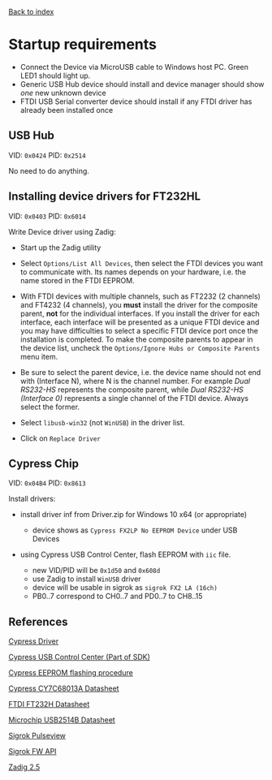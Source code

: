 [Back to index](./index.md)

# Startup requirements

- Connect the Device via MicroUSB cable to Windows host PC. Green LED1 should light up.
- Generic USB Hub device should install and device manager should show *one* new unknown device
- FTDI USB Serial converter device should install if any FTDI driver has already been installed once

## USB Hub

VID: `0x0424` PID: `0x2514`

No need to do anything.

## Installing device drivers for FT232HL

VID: `0x0403` PID: `0x6014`

Write Device driver using Zadig:

- Start up the Zadig utility

- Select `Options/List All Devices`, then select the FTDI devices you want to communicate with. Its names depends on your hardware, i.e. the name stored in the FTDI EEPROM.

- With FTDI devices with multiple channels, such as FT2232 (2 channels) and FT4232 (4 channels), you **must** install the driver for the composite parent, **not** for the individual interfaces. If you install the driver for each interface, each interface will be presented as a unique FTDI device and you may have difficulties to select a specific FTDI device port once the installation is completed. To make the composite parents to appear in the device list, uncheck the `Options/Ignore Hubs or Composite Parents` menu item.

- Be sure to select the parent device, i.e. the device name should not end with (Interface N), where N is the channel number. For example *Dual RS232-HS* represents the composite parent, while *Dual RS232-HS (Interface 0)* represents a single channel of the FTDI device. Always select the former.

- Select `libusb-win32` (not `WinUSB`) in the driver list.

- Click on `Replace Driver`

## Cypress Chip

VID: `0x04B4` PID: `0x8613`

Install drivers:

- install driver inf from Driver.zip for Windows 10 x64 (or appropriate)
  - device shows as `Cypress FX2LP No EEPROM Device` under USB Devices

- using Cypress USB Control Center, flash EEPROM with `iic` file.
  - new VID/PID will be `0x1d50` and `0x608d`
  - use Zadig to install `WinUSB` driver
  - device will be usable in sigrok as `sigrok FX2 LA (16ch)`
  - PB0..7 correspond to CH0..7 and PD0..7 to CH8..15

## References

[Cypress Driver](https://community.cypress.com/docs/DOC-12366)

[Cypress USB Control Center (Part of SDK)](https://www.cypress.com/documentation/software-and-drivers/ez-usb-fx3-software-development-kit)

[Cypress EEPROM flashing procedure](https://community.cypress.com/docs/DOC-18867)

[Cypress CY7C68013A Datasheet](https://www.cypress.com/file/138911/download)

[FTDI FT232H Datasheet](https://www.ftdichip.com/Support/Documents/DataSheets/ICs/DS_FT232H.pdf)

[Microchip USB2514B Datasheet](http://ww1.microchip.com/downloads/en/DeviceDoc/00001692C.pdf)

[Sigrok Pulseview](https://sigrok.org/wiki/PulseView)

[Sigrok FW API](https://sigrok.org/gitweb/?p=libsigrok.git;a=blob;f=src\hardware\fx2lafw\api.c;h=04efcf3f6abba45d47dab0a2974a8f3c56c97e90;hb=HEAD)

[Zadig 2.5](https://zadig.akeo.ie/)
